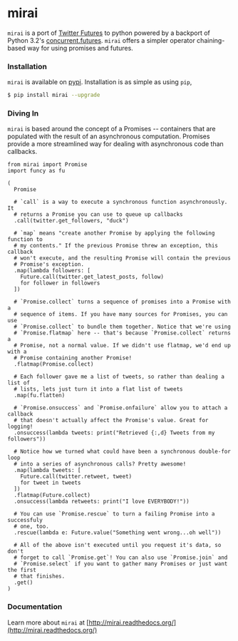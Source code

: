 mirai
=====

`mirai` is a port of [Twitter Futures][1] to python powered by a backport of
Python 3.2's [concurrent.futures][2]. `mirai` offers a simpler
operator chaining-based way for using promises and futures.

[1]: http://twitter.github.io/scala_school/finagle.html#futconcurrent
[2]: https://docs.python.org/dev/library/concurrent.futures.html

### Installation

`mirai` is available on [pypi](http://pypi.python.org/pypi/mirai). Installation 
is as simple as using `pip`,

```bash
$ pip install mirai --upgrade
```

### Diving In

`mirai` is based around the concept of a Promises -- containers that
are populated with the result of an asynchronous computation. Promises provide
a more streamlined way for dealing with asynchronous code than callbacks.

```
from mirai import Promise
import funcy as fu

(
  Promise

  # `call` is a way to execute a synchronous function asynchronously. It
  # returns a Promise you can use to queue up callbacks
  .call(twitter.get_followers, "duck")

  # `map` means "create another Promise by applying the following function to
  # my contents." If the previous Promise threw an exception, this callback
  # won't execute, and the resulting Promise will contain the previous
  # Promise's exception.
  .map(lambda followers: [
    Future.call(twitter.get_latest_posts, follow)
    for follower in followers
  ])

  # `Promise.collect` turns a sequence of promises into a Promise with a
  # sequence of items. If you have many sources for Promises, you can use
  # `Promise.collect` to bundle them together. Notice that we're using
  # `Promise.flatmap` here -- that's because `Promise.collect` returns a
  # Promise, not a normal value. If we didn't use flatmap, we'd end up with a
  # Promise containing another Promise!
  .flatmap(Promise.collect)

  # Each follower gave me a list of tweets, so rather than dealing a list of
  # lists, lets just turn it into a flat list of tweets
  .map(fu.flatten)

  # `Promise.onsuccess` and `Promise.onfailure` allow you to attach a callback
  # that doesn't actually affect the Promise's value. Great for logging!
  .onsuccess(lambda tweets: print("Retrieved {:,d} Tweets from my followers"))

  # Notice how we turned what could have been a synchronous double-for loop
  # into a series of asynchronous calls? Pretty awesome!
  .map(lambda tweets: [
    Future.call(twitter.retweet, tweet)
    for tweet in tweets
  ])
  .flatmap(Future.collect)
  .onsuccess(lambda retweets: print("I love EVERYBODY!"))

  # You can use `Promise.rescue` to turn a failing Promise into a successfuly
  # one, too.
  .rescue(lambda e: Future.value("Something went wrong...oh well"))

  # All of the above isn't executed until you request it's data, so don't
  # forget to call `Promise.get`! You can also use `Promise.join` and
  # `Promise.select` if you want to gather many Promises or just want the first
  # that finishes.
  .get()
)
```

### Documentation

Learn more about `mirai` at [http://mirai.readthedocs.org/](http://mirai.readthedocs.org/)
